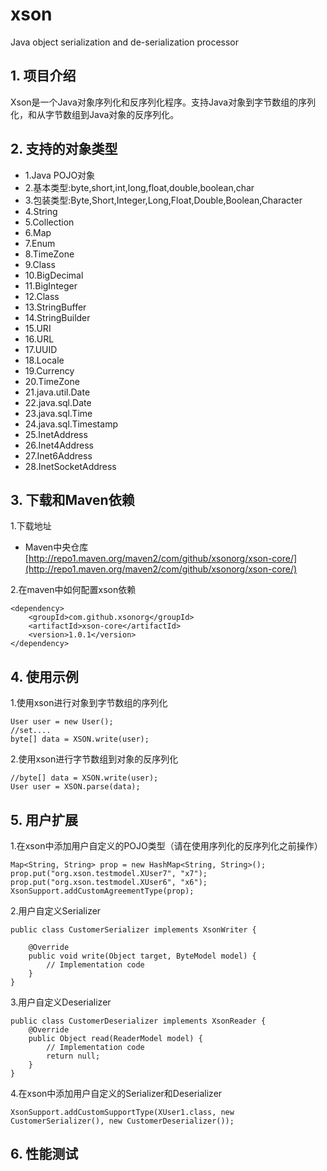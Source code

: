xson
====

Java object serialization and de-serialization processor


## 1. 项目介绍

Xson是一个Java对象序列化和反序列化程序。支持Java对象到字节数组的序列化，和从字节数组到Java对象的反序列化。

## 2. 支持的对象类型

* 1.Java POJO对象
* 2.基本类型:byte,short,int,long,float,double,boolean,char
* 3.包装类型:Byte,Short,Integer,Long,Float,Double,Boolean,Character
* 4.String
* 5.Collection
* 6.Map
* 7.Enum
* 8.TimeZone
* 9.Class
* 10.BigDecimal
* 11.BigInteger
* 12.Class
* 13.StringBuffer
* 14.StringBuilder
* 15.URI
* 16.URL
* 17.UUID    
* 18.Locale
* 19.Currency
* 20.TimeZone
* 21.java.util.Date
* 22.java.sql.Date
* 23.java.sql.Time
* 24.java.sql.Timestamp
* 25.InetAddress
* 26.Inet4Address
* 27.Inet6Address
* 28.InetSocketAddress

## 3. 下载和Maven依赖

1.下载地址

* Maven中央仓库 [http://repo1.maven.org/maven2/com/github/xsonorg/xson-core/](http://repo1.maven.org/maven2/com/github/xsonorg/xson-core/)

2.在maven中如何配置xson依赖

    <dependency>
		<groupId>com.github.xsonorg</groupId>
		<artifactId>xson-core</artifactId>
		<version>1.0.1</version>
	</dependency>

## 4. 使用示例

1.使用xson进行对象到字节数组的序列化

	User user = new User();
	//set....
	byte[] data = XSON.write(user);

2.使用xson进行字节数组到对象的反序列化

	//byte[] data = XSON.write(user);
	User user = XSON.parse(data);

## 5. 用户扩展

1.在xson中添加用户自定义的POJO类型（请在使用序列化的反序列化之前操作）

	Map<String, String> prop = new HashMap<String, String>();
	prop.put("org.xson.testmodel.XUser7", "x7");
	prop.put("org.xson.testmodel.XUser6", "x6");
	XsonSupport.addCustomAgreementType(prop);

2.用户自定义Serializer

	public class CustomerSerializer implements XsonWriter {
	
		@Override
		public void write(Object target, ByteModel model) {
			// Implementation code
		}
	}

3.用户自定义Deserializer

	public class CustomerDeserializer implements XsonReader {
		@Override
		public Object read(ReaderModel model) {
			// Implementation code
			return null;
		}
	}

4.在xson中添加用户自定义的Serializer和Deserializer

	XsonSupport.addCustomSupportType(XUser1.class, new CustomerSerializer(), new CustomerDeserializer());

## 6. 性能测试